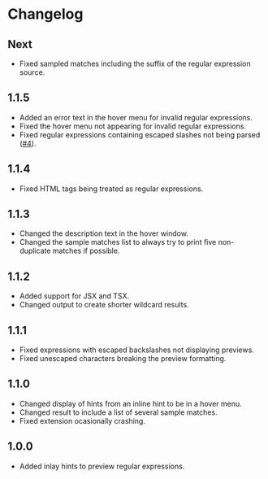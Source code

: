 # Changelog

## Next
- Fixed sampled matches including the suffix of the regular expression source.

## 1.1.5
- Added an error text in the hover menu for invalid regular expressions.
- Fixed the hover menu not appearing for invalid regular expressions.
- Fixed regular expressions containing escaped slashes not being parsed ([#4](https://github.com/Nixinova/InlayRegex/issues/4)).

## 1.1.4
- Fixed HTML tags being treated as regular expressions.

## 1.1.3
- Changed the description text in the hover window.
- Changed the sample matches list to always try to print five non-duplicate matches if possible.

## 1.1.2
- Added support for JSX and TSX.
- Changed output to create shorter wildcard results.

## 1.1.1
- Fixed expressions with escaped backslashes not displaying previews.
- Fixed unescaped characters breaking the preview formatting.

## 1.1.0
- Changed display of hints from an inline hint to be in a hover menu.
- Changed result to include a list of several sample matches.
- Fixed extension ocasionally crashing.

## 1.0.0
- Added inlay hints to preview regular expressions.
